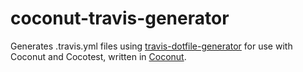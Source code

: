 # coconut-travis-generator

Generates .travis.yml files using [travis-dotfile-generator](https://github.com/evhub/travis-dotfile-generator) for use with Coconut and Cocotest, written in [Coconut](https://github.com/evhub/coconut).
